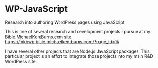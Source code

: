 # WP-JavaScript
Research into authoring WordPress pages using JavaScript 

This is one of several research and development projects I pursue at my Bible.MichaelKentBurns.com site.
https://mkbwp.bible.michaelkentburns.com/?page_id=18

I have several other projects that are Node.js JavaScript packages. 
This particular project is an effort to integrate those projects into my main R&D WordPress site.



